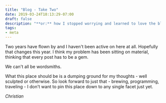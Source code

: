 ```yaml
---
title: "Blog - Take Two"
date: 2019-03-24T18:13:29-07:00
draft: false
description: "**or:** how I stopped worrying and learned to love the blog."
tags:
- meta
---
```


Two years have flown by and I haven't been active on here at all. Hopefully that changes this year. I think my problem has been sitting on material, thinking that every post has to be a gem.

We can't all be wordsmiths.

What this place should be is a dumping ground for my thoughts - well sculpted or otherwise. So look forward to just that - brewing, programming, traveling - I don't want to pin this place down to any single facet just yet.

_Christian_
